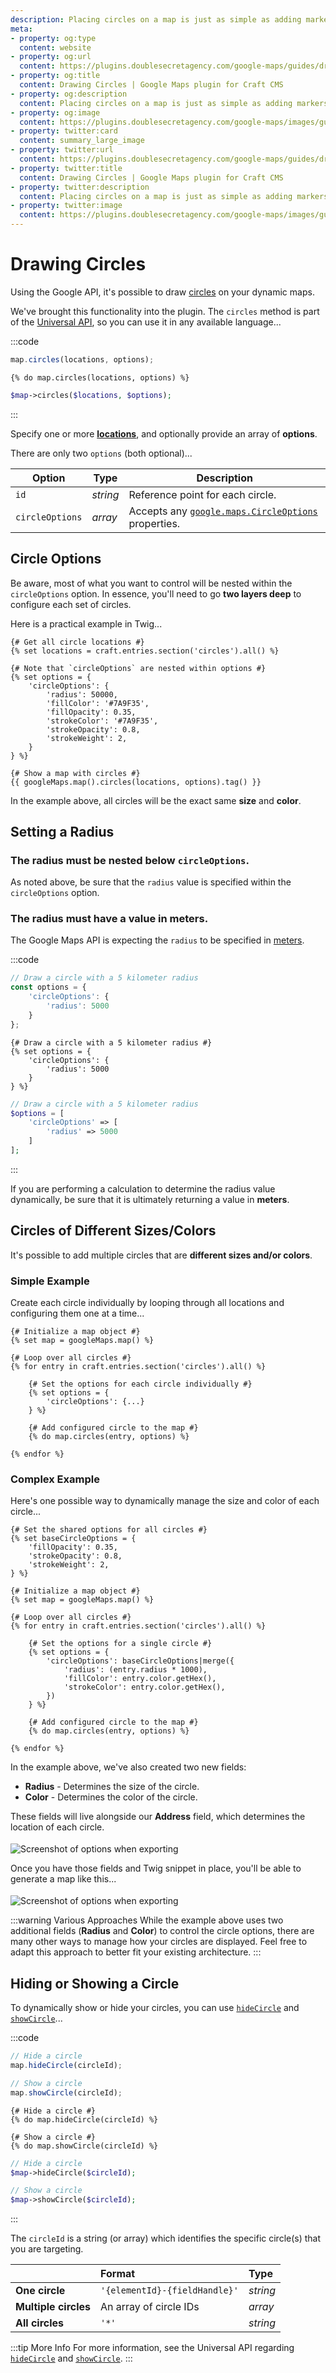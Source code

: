 ```yaml
---
description: Placing circles on a map is just as simple as adding markers. You can easily control the size and color of each circle.
meta:
- property: og:type
  content: website
- property: og:url
  content: https://plugins.doublesecretagency.com/google-maps/guides/drawing-circles/
- property: og:title
  content: Drawing Circles | Google Maps plugin for Craft CMS
- property: og:description
  content: Placing circles on a map is just as simple as adding markers. You can easily control the size and color of each circle.
- property: og:image
  content: https://plugins.doublesecretagency.com/google-maps/images/guides/circles-map.png
- property: twitter:card
  content: summary_large_image
- property: twitter:url
  content: https://plugins.doublesecretagency.com/google-maps/guides/drawing-circles/
- property: twitter:title
  content: Drawing Circles | Google Maps plugin for Craft CMS
- property: twitter:description
  content: Placing circles on a map is just as simple as adding markers. You can easily control the size and color of each circle.
- property: twitter:image
  content: https://plugins.doublesecretagency.com/google-maps/images/guides/circles-map.png
---
```


# Drawing Circles

Using the Google API, it's possible to draw [circles](https://developers.google.com/maps/documentation/javascript/examples/circle-simple) on your dynamic maps.

We've brought this functionality into the plugin. The `circles` method is part of the [Universal API](/dynamic-maps/universal-methods/#circles-locations-options), so you can use it in any available language...

:::code
```js
map.circles(locations, options);
```
```twig
{% do map.circles(locations, options) %}
```
```php
$map->circles($locations, $options);
```
:::

Specify one or more [**locations**](/dynamic-maps/locations/), and optionally provide an array of **options**.

There are only two `options` (both optional)...

| Option          | Type     | Description |
|-----------------|----------|-------------|
| `id`            | _string_ | Reference point for each circle. |
| `circleOptions` | _array_  | Accepts any [`google.maps.CircleOptions`](https://developers.google.com/maps/documentation/javascript/reference/polygon#CircleOptions) properties. |

## Circle Options

Be aware, most of what you want to control will be nested within the `circleOptions` option. In essence, you'll need to go **two layers deep** to configure each set of circles.

Here is a practical example in Twig...

```twig
{# Get all circle locations #}
{% set locations = craft.entries.section('circles').all() %}

{# Note that `circleOptions` are nested within options #}
{% set options = {
    'circleOptions': {
        'radius': 50000,
        'fillColor': '#7A9F35',
        'fillOpacity': 0.35,
        'strokeColor': '#7A9F35',
        'strokeOpacity': 0.8,
        'strokeWeight': 2,
    }
} %}

{# Show a map with circles #}
{{ googleMaps.map().circles(locations, options).tag() }}
```

In the example above, all circles will be the exact same **size** and **color**.

## Setting a Radius

### The radius must be nested below `circleOptions`.

As noted above, be sure that the `radius` value is specified within the `circleOptions` option.

### The radius must have a value in meters.

The Google Maps API is expecting the `radius` to be specified in [meters](https://developers.google.com/maps/documentation/javascript/shapes#circles).

:::code
```js
// Draw a circle with a 5 kilometer radius
const options = {
    'circleOptions': {
        'radius': 5000
    }
};
```
```twig
{# Draw a circle with a 5 kilometer radius #}
{% set options = {
    'circleOptions': {
        'radius': 5000
    }
} %}
```
```php
// Draw a circle with a 5 kilometer radius
$options = [
    'circleOptions' => [
        'radius' => 5000
    ]
];
```
:::

If you are performing a calculation to determine the radius value dynamically, be sure that it is ultimately returning a value in **meters**.

## Circles of Different Sizes/Colors

It's possible to add multiple circles that are **different sizes and/or colors**.

### Simple Example

Create each circle individually by looping through all locations and configuring them one at a time...

```twig
{# Initialize a map object #}
{% set map = googleMaps.map() %}

{# Loop over all circles #}
{% for entry in craft.entries.section('circles').all() %}
    
    {# Set the options for each circle individually #}
    {% set options = {
        'circleOptions': {...}
    } %}

    {# Add configured circle to the map #}
    {% do map.circles(entry, options) %}

{% endfor %}
```

### Complex Example

Here's one possible way to dynamically manage the size and color of each circle...

```twig
{# Set the shared options for all circles #}
{% set baseCircleOptions = {
    'fillOpacity': 0.35,
    'strokeOpacity': 0.8,
    'strokeWeight': 2,
} %}

{# Initialize a map object #}
{% set map = googleMaps.map() %}

{# Loop over all circles #}
{% for entry in craft.entries.section('circles').all() %}

    {# Set the options for a single circle #}
    {% set options = {
        'circleOptions': baseCircleOptions|merge({
            'radius': (entry.radius * 1000),
            'fillColor': entry.color.getHex(),
            'strokeColor': entry.color.getHex(),
        })
    } %}

    {# Add configured circle to the map #}
    {% do map.circles(entry, options) %}

{% endfor %}
```

In the example above, we've also created two new fields:

 - **Radius** - Determines the size of the circle.
 - **Color** - Determines the color of the circle.

These fields will live alongside our **Address** field, which determines the location of each circle.

<img class="dropshadow" :src="$withBase('/images/guides/circles-fields.png')" alt="Screenshot of options when exporting" style="max-width:578px; margin-top:4px;">

Once you have those fields and Twig snippet in place, you'll be able to generate a map like this...

<img class="dropshadow" :src="$withBase('/images/guides/circles-map.png')" alt="Screenshot of options when exporting" style="max-width:650px; margin-top:4px;">

:::warning Various Approaches
While the example above uses two additional fields (**Radius** and **Color**) to control the circle options, there are many other ways to manage how your circles are displayed. Feel free to adapt this approach to better fit your existing architecture.
:::

## Hiding or Showing a Circle

To dynamically show or hide your circles, you can use [`hideCircle`](/dynamic-maps/universal-methods/#hidecircle-circleid) and [`showCircle`](/dynamic-maps/universal-methods/#showcircle-circleid)...

:::code
```js
// Hide a circle
map.hideCircle(circleId);

// Show a circle
map.showCircle(circleId);
```
```twig
{# Hide a circle #}
{% do map.hideCircle(circleId) %}

{# Show a circle #}
{% do map.showCircle(circleId) %}
```
```php
// Hide a circle
$map->hideCircle($circleId);

// Show a circle
$map->showCircle($circleId);
```
:::

The `circleId` is a string (or array) which identifies the specific circle(s) that you are targeting.

|                      | Format                        | Type     |
|:---------------------|:------------------------------|:---------|
| **One circle**       | `'{elementId}-{fieldHandle}'` | _string_ |
| **Multiple circles** | An array of circle IDs        | _array_  |
| **All circles**      | `'*'`                         | _string_ |

:::tip More Info
For more information, see the Universal API regarding [`hideCircle`](/dynamic-maps/universal-methods/#hidecircle-circleid) and [`showCircle`](/dynamic-maps/universal-methods/#showcircle-circleid).
:::
